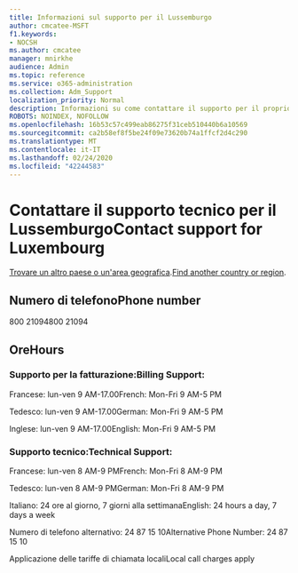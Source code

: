 ```yaml
---
title: Informazioni sul supporto per il Lussemburgo
author: cmcatee-MSFT
f1.keywords:
- NOCSH
ms.author: cmcatee
manager: mnirkhe
audience: Admin
ms.topic: reference
ms.service: o365-administration
ms.collection: Adm_Support
localization_priority: Normal
description: Informazioni su come contattare il supporto per il proprio paese o area geografica.
ROBOTS: NOINDEX, NOFOLLOW
ms.openlocfilehash: 16b53c57c499eab86275f31ceb510440b6a10569
ms.sourcegitcommit: ca2b58ef8f5be24f09e73620b74a1ffcf2d4c290
ms.translationtype: MT
ms.contentlocale: it-IT
ms.lasthandoff: 02/24/2020
ms.locfileid: "42244583"
---
```

# <a name="contact-support-for-luxembourg"></a><span data-ttu-id="6ecc8-103">Contattare il supporto tecnico per il Lussemburgo</span><span class="sxs-lookup"><span data-stu-id="6ecc8-103">Contact support for Luxembourg</span></span>

<span data-ttu-id="6ecc8-104">[Trovare un altro paese o un'area geografica](../contact-support-for-business-products.md).</span><span class="sxs-lookup"><span data-stu-id="6ecc8-104">[Find another country or region](../contact-support-for-business-products.md).</span></span>

## <a name="phone-number"></a><span data-ttu-id="6ecc8-105">Numero di telefono</span><span class="sxs-lookup"><span data-stu-id="6ecc8-105">Phone number</span></span>
<span data-ttu-id="6ecc8-106">800 21094</span><span class="sxs-lookup"><span data-stu-id="6ecc8-106">800 21094</span></span>

## <a name="hours"></a><span data-ttu-id="6ecc8-107">Ore</span><span class="sxs-lookup"><span data-stu-id="6ecc8-107">Hours</span></span>
### <a name="billing-support"></a><span data-ttu-id="6ecc8-108">Supporto per la fatturazione:</span><span class="sxs-lookup"><span data-stu-id="6ecc8-108">Billing Support:</span></span>

<span data-ttu-id="6ecc8-109">Francese: lun-ven 9 AM-17.00</span><span class="sxs-lookup"><span data-stu-id="6ecc8-109">French: Mon-Fri 9 AM-5 PM</span></span>

<span data-ttu-id="6ecc8-110">Tedesco: lun-ven 9 AM-17.00</span><span class="sxs-lookup"><span data-stu-id="6ecc8-110">German: Mon-Fri 9 AM-5 PM</span></span>

<span data-ttu-id="6ecc8-111">Inglese: lun-ven 9 AM-17.00</span><span class="sxs-lookup"><span data-stu-id="6ecc8-111">English: Mon-Fri 9 AM-5 PM</span></span>

### <a name="technical-support"></a><span data-ttu-id="6ecc8-112">Supporto tecnico:</span><span class="sxs-lookup"><span data-stu-id="6ecc8-112">Technical Support:</span></span>

<span data-ttu-id="6ecc8-113">Francese: lun-ven 8 AM-9 PM</span><span class="sxs-lookup"><span data-stu-id="6ecc8-113">French: Mon-Fri 8 AM-9 PM</span></span>

<span data-ttu-id="6ecc8-114">Tedesco: lun-ven 8 AM-9 PM</span><span class="sxs-lookup"><span data-stu-id="6ecc8-114">German: Mon-Fri 8 AM-9 PM</span></span>

<span data-ttu-id="6ecc8-115">Italiano: 24 ore al giorno, 7 giorni alla settimana</span><span class="sxs-lookup"><span data-stu-id="6ecc8-115">English: 24 hours a day, 7 days a week</span></span>

<span data-ttu-id="6ecc8-116">Numero di telefono alternativo: 24 87 15 10</span><span class="sxs-lookup"><span data-stu-id="6ecc8-116">Alternative Phone Number: 24 87 15 10</span></span>

<span data-ttu-id="6ecc8-117">Applicazione delle tariffe di chiamata locali</span><span class="sxs-lookup"><span data-stu-id="6ecc8-117">Local call charges apply</span></span>